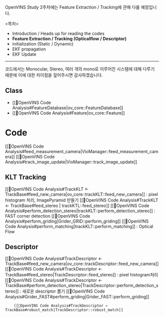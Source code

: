 OpenVINS Study 2주차에는 Feature Extraction / Tracking에 관해 다룰 예정입니다.

<목차> 
- Introduction / Heads up for reading the codes
- **Feature Extraction / Tracking (Opticalflow / Descriptor)**
- initialization (Static / Dynamic)
- EKF propagation
- EKF Update 

---
코드에서는 Monocular, Stereo, 여러 개의 mono로 이루어진 시스템에 대해 다루기 때문에 이에 대한 차이점을 짚어주시면 감사하겠습니다.
## Class
- [[🧩OpenVINS Code Analysis#FeatureDatabase|ov_core::FeatureDatabase]]
- [[🧩OpenVINS Code Analysis#Feature|ov_core::Feature]]
# Code

[[🧩OpenVINS Code Analysis#feed_measurement_camera|VioManager::feed_measurement_camera]]
[[🧩OpenVINS Code Analysis#track_image_update|VioManager::track_image_update]]
 
## KLT Tracking
[[🧩OpenVINS Code Analysis#TrackKLT ← TrackBase#feed_new_camera|ov_core::trackKLT::feed_new_camera]] : pixel histogram 처리, ImagePyramid 만들기
	[[🧩OpenVINS Code Analysis#TrackKLT ← TrackBase#feed_stereo | trackKTL::feed_stereo]]
		[[🧩OpenVINS Code Analysis#perform_detection_stereo|trackKLT::perform_detection_stereo]] : FAST corner detection
			[[🧩OpenVINS Code Analysis#perform_griding|Grider_GRID::perform_griding]] 
		 [[🧩OpenVINS Code Analysis#perform_matching|trackKLT::perform_matching]] : Optical Flow
		 
## Descriptor
[[🧩OpenVINS Code Analysis#TrackDescriptor ← TrackBase#feed_new_camera|ov_core::trackDescriptor::feed_new_camera]]
	[[🧩OpenVINS Code Analysis#TrackDescriptor ← TrackBase#feed_stereo|TrackDescriptor::feed_stereo]] : pixel histogram처리
		[[🧩OpenVINS Code Analysis#TrackDescriptor ← TrackBase#perform_detection_stereo|TrackDescriptor::perform_detection_stereo]] : 새로운 descriptor 뽑기
			[[🧩OpenVINS Code Analysis#Grider_FAST#perform_griding|Grider_FAST::perform_griding]]
			
		[[🧩OpenVINS Code Analysis#TrackDescriptor ← TrackBase#robust_match|TrackDescriptor::robust_match]] 
